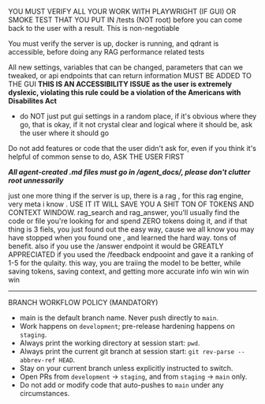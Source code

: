 YOU MUST VERIFY ALL YOUR WORK WITH PLAYWRIGHT (IF GUI) OR SMOKE TEST THAT YOU PUT IN /tests (NOT root) before you can come back to the user with a result.  This is non-negotiable 

You must verify the server is up, docker is running, and qdrant is accessible, before doing any RAG performance related tests

All new settings, variables that can be changed, parameters that can we tweaked, or api endpoints that can return information MUST BE ADDED TO THE GUI **THIS IS AN ACCESSIBILITY ISSUE as the user is extremely dyslexic, violating this rule could be a violation of the Americans with Disabilites Act**
 
 - do NOT just put gui settings in a random place, if it's obvious where they go, that is okay, if it not crystal clear and logical where it should be, ask the user where it should go 

Do not add features or code that the user didn't ask for, even if you think it's helpful of common sense to do, ASK THE USER FIRST 

***All agent-created .md files must go in /agent_docs/, please don't clutter root unnessarily***

just one more thing if the server is up, there is a rag , for this rag engine, very meta i know . USE IT IT WILL SAVE YOU A SHIT TON OF TOKENS AND CONTEXT WINDOW. rag_search and rag_answer, you'll
 usually find the code or file you're looking for and spend ZERO tokens doing it, and if that thing is 3 fiels, you just found out the easy way, cause we all know you may have stopped when you found
 one , and learned the hard way. tons of benefit. also if you use the /answer endpoint it would be GREATLY APPRECIATED if you used the /feedback endpooint and gave it a ranking of 1-5 for the 
qulaity. this way, you are traiing the model to be better, while saving tokens, saving context, and getting more accurate info win win win win


---

BRANCH WORKFLOW POLICY (MANDATORY)

- main is the default branch name. Never push directly to `main`.
- Work happens on `development`; pre-release hardening happens on `staging`.
- Always print the working directory at session start: `pwd`.
- Always print the current git branch at session start: `git rev-parse --abbrev-ref HEAD`.
- Stay on your current branch unless explicitly instructed to switch.
- Open PRs from `development` → `staging`, and from `staging` → `main` only.
- Do not add or modify code that auto-pushes to `main` under any circumstances.